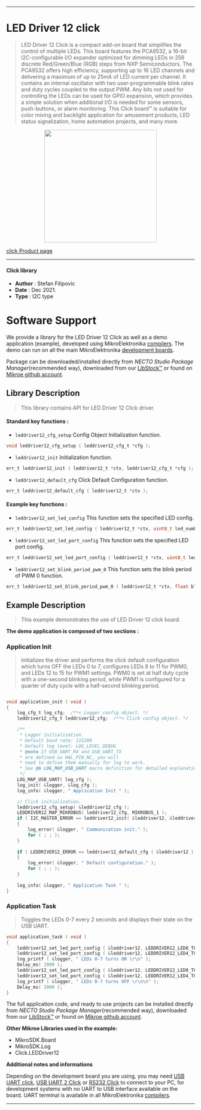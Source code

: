 
---
# LED Driver 12 click

> LED Driver 12 Click is a compact add-on board that simplifies the control of multiple LEDs. This board features the PCA9532, a 16-bit I2C-configurable I/O expander optimized for dimming LEDs in 256 discrete Red/Green/Blue (RGB) steps from NXP Semiconductors. The PCA9532 offers high efficiency, supporting up to 16 LED channels and delivering a maximum of up to 25mA of LED current per channel. It contains an internal oscillator with two user-programmable blink rates and duty cycles coupled to the output PWM. Any bits not used for controlling the LEDs can be used for GPIO expansion, which provides a simple solution when additional I/O is needed for some sensors, push-buttons, or alarm monitoring. This Click board™ is suitable for color mixing and backlight application for amusement products, LED status signalization, home automation projects, and many more.

<p align="center">
  <img src="https://download.mikroe.com/images/click_for_ide/leddriver12_click.png" height=300px>
</p>

[click Product page](https://www.mikroe.com/led-driver-12-click)

---


#### Click library

- **Author**        : Stefan Filipovic
- **Date**          : Dec 2021.
- **Type**          : I2C type


# Software Support

We provide a library for the LED Driver 12 Click
as well as a demo application (example), developed using MikroElektronika
[compilers](https://www.mikroe.com/necto-studio).
The demo can run on all the main MikroElektronika [development boards](https://www.mikroe.com/development-boards).

Package can be downloaded/installed directly from *NECTO Studio Package Manager*(recommended way), downloaded from our [LibStock&trade;](https://libstock.mikroe.com) or found on [Mikroe github account](https://github.com/MikroElektronika/mikrosdk_click_v2/tree/master/clicks).

## Library Description

> This library contains API for LED Driver 12 Click driver.

#### Standard key functions :

- `leddriver12_cfg_setup` Config Object Initialization function.
```c
void leddriver12_cfg_setup ( leddriver12_cfg_t *cfg );
```

- `leddriver12_init` Initialization function.
```c
err_t leddriver12_init ( leddriver12_t *ctx, leddriver12_cfg_t *cfg );
```

- `leddriver12_default_cfg` Click Default Configuration function.
```c
err_t leddriver12_default_cfg ( leddriver12_t *ctx );
```

#### Example key functions :

- `leddriver12_set_led_config` This function sets the specified LED config.
```c
err_t leddriver12_set_led_config ( leddriver12_t *ctx, uint8_t led_number, uint8_t led_cfg );
```

- `leddriver12_set_led_port_config` This function sets the specified LED port config.
```c
err_t leddriver12_set_led_port_config ( leddriver12_t *ctx, uint8_t led_port_number, uint8_t led_cfg );
```

- `leddriver12_set_blink_period_pwm_0` This function sets the blink period of PWM 0 function.
```c
err_t leddriver12_set_blink_period_pwm_0 ( leddriver12_t *ctx, float blink_period );
```

## Example Description

> This example demonstrates the use of LED Driver 12 click board.

**The demo application is composed of two sections :**

### Application Init

> Initializes the driver and performs the click default configuration which turns OFF
the LEDs 0 to 7, configures LEDs 8 to 11 for PWM0, and LEDs 12 to 15 for PWM1 settings.
PWM0 is set at half duty cycle with a one-second blinking period, while PWM1 is configured
for a quarter of duty cycle with a half-second blinking period.

```c

void application_init ( void )
{
    log_cfg_t log_cfg;  /**< Logger config object. */
    leddriver12_cfg_t leddriver12_cfg;  /**< Click config object. */

    /** 
     * Logger initialization.
     * Default baud rate: 115200
     * Default log level: LOG_LEVEL_DEBUG
     * @note If USB_UART_RX and USB_UART_TX 
     * are defined as HAL_PIN_NC, you will 
     * need to define them manually for log to work. 
     * See @b LOG_MAP_USB_UART macro definition for detailed explanation.
     */
    LOG_MAP_USB_UART( log_cfg );
    log_init( &logger, &log_cfg );
    log_info( &logger, " Application Init " );

    // Click initialization.
    leddriver12_cfg_setup( &leddriver12_cfg );
    LEDDRIVER12_MAP_MIKROBUS( leddriver12_cfg, MIKROBUS_1 );
    if ( I2C_MASTER_ERROR == leddriver12_init( &leddriver12, &leddriver12_cfg ) ) 
    {
        log_error( &logger, " Communication init." );
        for ( ; ; );
    }
    
    if ( LEDDRIVER12_ERROR == leddriver12_default_cfg ( &leddriver12 ) )
    {
        log_error( &logger, " Default configuration." );
        for ( ; ; );
    }
    
    log_info( &logger, " Application Task " );
}

```

### Application Task

> Toggles the LEDs 0-7 every 2 seconds and displays their state on the USB UART.

```c
void application_task ( void )
{
    leddriver12_set_led_port_config ( &leddriver12, LEDDRIVER12_LED0_TO_3, LEDDRIVER12_LED_ON );
    leddriver12_set_led_port_config ( &leddriver12, LEDDRIVER12_LED4_TO_7, LEDDRIVER12_LED_ON );
    log_printf ( &logger, " LEDs 0-7 turns ON \r\n" );
    Delay_ms( 2000 );
    leddriver12_set_led_port_config ( &leddriver12, LEDDRIVER12_LED0_TO_3, LEDDRIVER12_LED_OFF );
    leddriver12_set_led_port_config ( &leddriver12, LEDDRIVER12_LED4_TO_7, LEDDRIVER12_LED_OFF );
    log_printf ( &logger, " LEDs 0-7 turns OFF \r\n\n" );
    Delay_ms( 2000 );
}
```

The full application code, and ready to use projects can be installed directly from *NECTO Studio Package Manager*(recommended way), downloaded from our [LibStock&trade;](https://libstock.mikroe.com) or found on [Mikroe github account](https://github.com/MikroElektronika/mikrosdk_click_v2/tree/master/clicks).

**Other Mikroe Libraries used in the example:**

- MikroSDK.Board
- MikroSDK.Log
- Click.LEDDriver12

**Additional notes and informations**

Depending on the development board you are using, you may need
[USB UART click](https://www.mikroe.com/usb-uart-click),
[USB UART 2 Click](https://www.mikroe.com/usb-uart-2-click) or
[RS232 Click](https://www.mikroe.com/rs232-click) to connect to your PC, for
development systems with no UART to USB interface available on the board. UART
terminal is available in all MikroElektronika
[compilers](https://shop.mikroe.com/compilers).

---
